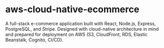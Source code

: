 # aws-cloud-native-ecommerce
A full-stack e-commerce application built with React, Node.js, Express, PostgreSQL, and Stripe. Designed with cloud-native architecture in mind and prepared for deployment on AWS (S3, CloudFront, RDS, Elastic Beanstalk, Cognito, CI/CD).
